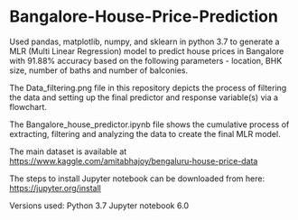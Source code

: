# Bangalore-House-Price-Prediction
Used pandas, matplotlib, numpy, and sklearn in python 3.7 to generate a MLR (Multi Linear Regression) model to predict house prices in Bangalore with 91.88% accuracy based on the following parameters - location, BHK size, number of baths and number of balconies.

The Data_filtering.png file in this repository depicts the process of filtering the data and setting up the final predictor and response variable(s) via a flowchart.

The Bangalore_house_predictor.ipynb file shows the cumulative process of extracting, filtering and analyzing the data to create the final MLR model.

The main dataset is available at https://www.kaggle.com/amitabhajoy/bengaluru-house-price-data

The steps to install Jupyter notebook can be downloaded from here: https://jupyter.org/install

Versions used:
Python 3.7
Jupyter notebook 6.0

